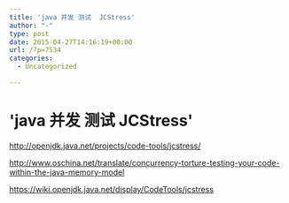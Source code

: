 ```yaml
---
title: 'java 并发 测试  JCStress'
author: "-"
type: post
date: 2015-04-27T14:16:19+00:00
url: /?p=7534
categories:
  - Uncategorized

---
```

# 'java 并发 测试  JCStress'
http://openjdk.java.net/projects/code-tools/jcstress/
  
http://www.oschina.net/translate/concurrency-torture-testing-your-code-within-the-java-memory-model
  
https://wiki.openjdk.java.net/display/CodeTools/jcstress